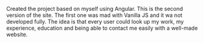 Created the project based on myself using Angular. This is the second version of the site. The first one was mad with Vanilla JS and it wa not developed fully. The idea is that every user could look up my work, my experience, education and being able to contact me easily with a well-made website.
